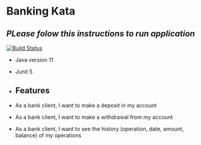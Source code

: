 # Banking Kata
## _PLease folow this instructions to run application_

[![Build Status](https://travis-ci.org/joemccann/dillinger.svg?branch=master)](https://travis-ci.org/joemccann/dillinger)

- Java version 11
- Junit 5

- ## Features

- As a bank client, I want to make a deposit in my account
- As a bank client, I want to make a withdrawal from my account
- As a bank client, I want to see the history (operation, date, amount, balance) of my operations
